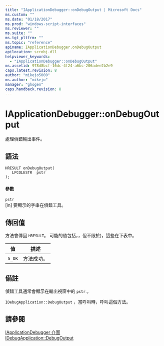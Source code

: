 ```yaml
---
title: "IApplicationDebugger::onDebugOutput | Microsoft Docs"
ms.custom: ""
ms.date: "01/18/2017"
ms.prod: "windows-script-interfaces"
ms.reviewer: ""
ms.suite: ""
ms.tgt_pltfrm: ""
ms.topic: "reference"
apiname: IApplicationDebugger.onDebugOutput
apilocation: scrobj.dll
helpviewer_keywords: 
  - "IApplicationDebugger::onDebugOutput"
ms.assetid: 978d8bcf-16dc-4f24-a6bc-206adee2b2e9
caps.latest.revision: 8
author: "mikejo5000"
ms.author: "mikejo"
manager: "ghogen"
caps.handback.revision: 8
---
```

# IApplicationDebugger::onDebugOutput
處理偵錯輸出事件。  
  
## 語法  
  
```  
HRESULT onDebugOutput(  
   LPCOLESTR  pstr  
);  
```  
  
#### 參數  
 `pstr`  
 \[in\] 要顯示的字串在偵錯工具。  
  
## 傳回值  
 方法會傳回 `HRESULT`。  可能的值包括，，但不限於\)，這些在下表中。  
  
|值|描述|  
|-------|--------|  
|`S_OK`|方法成功。|  
  
## 備註  
 偵錯工具通常會顯示在輸出視窗中的 `pstr` 。  
  
 `IDebugApplication::DebugOutput` ，當呼叫時，呼叫這個方法。  
  
## 請參閱  
 [IApplicationDebugger 介面](../../winscript/reference/iapplicationdebugger-interface.md)   
 [IDebugApplication::DebugOutput](../../winscript/reference/idebugapplication-debugoutput.md)